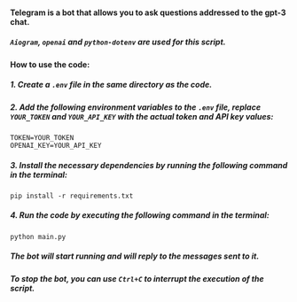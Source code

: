 #### Telegram is a bot that allows you to ask questions addressed to the gpt-3 chat.
##### `Aiogram`, `openai` and `python-dotenv` are used for this script.
#### How to use the code:

##### 1. Create a `.env` file in the same directory as the code.

##### 2. Add the following environment variables to the `.env` file, replace `YOUR_TOKEN` and `YOUR_API_KEY` with the actual token and API key values:
```
TOKEN=YOUR_TOKEN
OPENAI_KEY=YOUR_API_KEY
```
##### 3. Install the necessary dependencies by running the following command in the terminal:
```
pip install -r requirements.txt
```
##### 4. Run the code by executing the following command in the terminal:
```
python main.py
```
##### The bot will start running and will reply to the messages sent to it.
##### To stop the bot, you can use `Ctrl+C` to interrupt the execution of the script.
